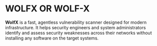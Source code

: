 # WOLFX OR WOLF-X 
**WolfX** is a fast, agentless vulnerability scanner designed for modern infrastructure. It helps security engineers and system administrators identify and assess security weaknesses across their networks without installing any software on the target systems.

